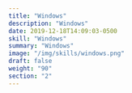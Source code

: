 ```yaml
---
title: "Windows"
description: "Windows"
date: 2019-12-18T14:09:03-0500
skill: "Windows"
summary: "Windows"
image: "/img/skills/windows.png"
draft: false
weight: "90"
section: "2"
---
```

